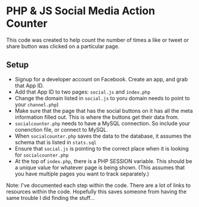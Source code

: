 # PHP & JS Social Media Action Counter
This code was created to help count the number of times a like or tweet or share button was clicked on a particular page.

## Setup
* Signup for a developer account on Facebook. Create an app, and grab that App ID.
* Add that App ID to two pages: `social.js` and `index.php`
* Change the domain listed in `social.js` to yoru domain needs to point to your `channel.php`)
* Make sure that the page that has the social buttons on it has all the meta information filled out. This is where the buttons get their data from.
* `socialcounter.php` needs to have a MySQL connection. So include your conenction file, or connect to MySQL.
* When `socialcounter.php` saves the data to the database, it assumes the schema that is listed in `stats.sql`
* Ensure that `social.js` is pointing to the correct place when it is looking for `socialcounter.php`
* At the top of `index.php`, there is a PHP SESSION variable. This should be a unique value for whatever page is being shown. (This assumes that you have multiple pages you want to track separately.)

Note: I've documented each step within the code. There are a lot of links to resources within the code. Hopefully this saves someone from having the same trouble I did finding the stuff...